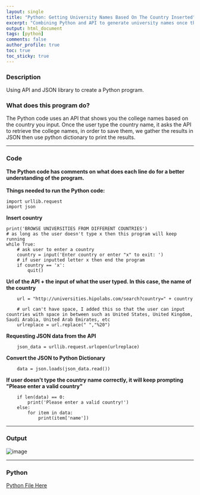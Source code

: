 ```yaml
---
layout: single
title: "Python: Getting University Names Based On The Country Inserted"
excerpt: "Combining Python and API to generate university names once the name of the country is inserted"
output: html_document
tags: [python]
comments: false
author_profile: true
toc: true
toc_sticky: true
---
```

### Description
Using API and JSON library to create a Python program.  

### What does this program do? 
The Python code uses an API that shows you the college names based on the country you input. Once the user type the country name, it asks the API to retrieve the college names, in order to save them, we gather the results in JSON then use python dictionary to print the results.  

-----------------------------------------------
### Code
**The Python code has comments on what does each line do for a better understanding of the program.**  
<br>
**Things needed to run the Python code:**
```
import urllib.request
import json 
```

**Insert country**
```
print('BROWSE UNIVERSITIES FROM DIFFERENT COUNTRIES')
# as long as the user doesn't type x then this program will keep running
while True:
    # ask user to enter a country
    country = input('Enter country or enter "x" to exit: ')
    # if user inputted letter x then end the program
    if country == 'x': 
        quit() 
```

**Url of the API + the input of what the user typed. In this case, the name of the country**
```
    url = "http://universities.hipolabs.com/search?country=" + country

    # url can't have space, I added this so that the user can input countries with space in between such as United States, United Kingdom, Saudi Arabia, United Arab Emirates, etc
    urlreplace = url.replace(" ","%20")
```

**Requesting JSON data from the API**
```
    json_data = urllib.request.urlopen(urlreplace)
```

**Convert the JSON to Python Dictionary**
```
    data = json.loads(json_data.read()) 
```

**If user doesn't type the country name correctly, it will keep prompting "Please enter a valid country"**
```
    if len(data) == 0:
        print('Please enter a valid country!')
    else:
        for item in data:
            print(item['name'])
```

------------------------------------
### Output
![image](https://user-images.githubusercontent.com/115122030/197109556-754f44ee-aded-4dd7-84c3-ba5494afdacc.png)  

--------------------------------------
### Python
[Python File Here](https://github.com/rfchungl/Projects-Portfolio/blob/main/API/API.py)  

